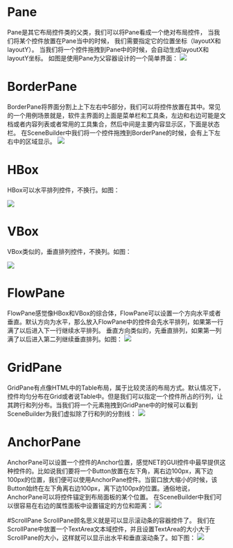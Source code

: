 # Pane

Pane是其它布局控件类的父类，我们可以将Pane看成一个绝对布局控件， 当我们将某个控件放置在Pane当中的时候， 我们需要指定它的位置坐标（layoutX和layoutY）。
当我们将一个控件拖拽到Pane中的时候，会自动生成layoutX和layoutY坐标。 如图是使用Pane为父容器设计的一个简单界面：
![](images/03bfce03.png)

# BorderPane

BorderPane将界面分割上上下左右中5部分，我们可以将控件放置在其中。常见的一个用例场景就是，软件主界面的上面是菜单栏和工具条，左边和右边可能是文档或者内容列表或者常用的工具集合，然后中间是主要内容显示区，下面是状态栏。
在SceneBuilder中我们将一个控件拖拽到BorderPane的时候，会有上下左右中的区域显示。
![](images/f167e61a.png)

# HBox

HBox可以水平排列控件，不换行。如图：

![](images/373267c4.png)

# VBox

VBox类似的，垂直排列控件，不换列。如图：

![](images/0b061ffe.png)

# FlowPane

FlowPane感觉像HBox和VBox的综合体，FlowPane可以设置一个方向水平或者垂直。默认方向为水平，那么放入FlowPane中的控件会先水平排列，如果第一行满了以后进入下一行继续水平排列。
垂直方向类似的，先垂直排列，如果第一列满了以后进入第二列继续垂直排列。如图：
![](images/c43d2458.png)

# GridPane

GridPane有点像HTML中的Table布局，属于比较灵活的布局方式。默认情况下，控件均匀分布在Grid或者说Table中。但是我们可以指定一个控件所占的行列，让其跨行和列分布。当我们将一个元素拖拽到GridPane中的时候可以看到SceneBuilder为我们虚拟除了行和列的分割线：
![](images/1760270c.png)

# AnchorPane

AnchorPane可以设置一个控件的Anchor位置，感觉NET的GUI控件中最早提供这种控件的。比如说我们要将一个Button放置在左下角，离右边100px，离下边100px的位置，我们便可以使用AnchorPane控件。当窗口放大缩小的时候，该Button始终在左下角离右边100px，离下边100px的位置。通俗地说，AnchorPane可以将控件锚定到布局面板的某个位置。
在SceneBuilder中我们可以很容易在右边的属性面板中设置锚定的方位和距离：
![](images/fa3a5f89.png)

#ScrollPane
ScrollPane顾名思义就是可以显示滚动条的容器控件了。
我们在ScrollPane中放置一个TextArea文本域控件，并且设置TextArea的大小大于ScrollPane的大小，这样就可以显示出水平和垂直滚动条了。如下图：
![](images/28b93551.png)
